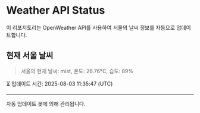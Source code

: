 
# Weather API Status

이 리포지토리는 OpenWeather API를 사용하여 서울의 날씨 정보를 자동으로 업데이트합니다.

## 현재 서울 날씨
> 서울의 현재 날씨: mist, 온도: 26.76°C, 습도: 89%

⏳ 업데이트 시간: 2025-08-03 11:35:47 (UTC)

---
자동 업데이트 봇에 의해 관리됩니다.
